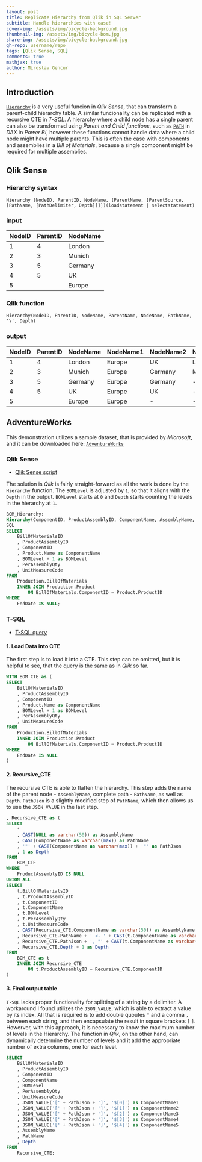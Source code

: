 ```yaml
---
layout: post
title: Replicate Hierarchy from Qlik in SQL Server
subtitle: Handle hierarchies with ease!
cover-img: /assets/img/bicycle-background.jpg
thumbnail-img: /assets/img/bicycle-bom.jpg
share-img: /assets/img/bicycle-background.jpg
gh-repo: username/repo
tags: [Qlik Sense, SQL]
comments: true
mathjax: true
author: Miroslav Gencur
---
```


## Introduction
[`Hierarchy`](https://help.qlik.com/en-US/sense/November2024/Subsystems/Hub/Content/Sense_Hub/Scripting/ScriptPrefixes/Hierarchy.htm) is a very useful funcion in *Qlik Sense*, that can transform a parent-child hierarchy table. A similar funcionality can be replicated with a recursive CTE in *T-SQL*. A hierarchy where a child node has a single parent can also be transformed using *Parent and Child functions*, such as [`PATH`](https://learn.microsoft.com/en-us/dax/understanding-functions-for-parent-child-hierarchies-in-dax) in *DAX* in *Power BI*, however these functions cannot handle data where a child node might have multiple parents. This is often the case with components and assemblies in a *Bill of Materials*, because a single component might be required for multiple assemblies.

## Qlik Sense
### Hierarchy syntax
```text
Hierarchy (NodeID, ParentID, NodeName, [ParentName, [ParentSource, [PathName, [PathDelimiter, Depth]]]])(loadstatement | selectstatement) 
```

### input

| NodeID | ParentID | NodeName |
| :--- |:--- |:--- |
| 1 | 4 | London |
| 2 |	3 | Munich |
| 3 |	5 | Germany |
| 4 |	5 | UK |
| 5 |	| Europe |

### Qlik function
```text
Hierarchy(NodeID, ParentID, NodeName, ParentName, NodeName, PathName, '\', Depth)
```

### output

| NodeID | ParentID | NodeName | NodeName1 | NodeName2 | NodeName3 | ParentName | PathName | Depth |
| :--- |:--- |:--- |:--- |:--- |:--- |:--- |:--- |:--- |
| 1 |	4 | London | Europe | UK | London | UK | Europe\UK\London | 3 |
| 2 | 3 | Munich | Europe | Germany | Munich | Germany | Europe\Germany\Munich | 3 |
| 3 | 5 | Germany | Europe | Germany | - | Europe | Europe\Germany | 2 |
| 4 | 5 | UK | Europe | UK | - | Europe | Europe\UK | 2 |
| 5 |	  | Europe | Europe | - | - | - | Europe | 1 |

## AdventureWorks
This demonstration utilizes a sample dataset, that is provided by *Microsoft*, and it can be downloaded here: [`AdventureWorks`](https://learn.microsoft.com/en-us/sql/samples/adventureworks-install-configure?view=sql-server-ver16&tabs=ssms)
   

### Qlik Sense
- [Qlik Sense script](https://github.com/g-miroslav/Hierarchy/blob/ebfbc40063a39eb49998e64e123bdc443adbdcf6/Qlik_Sense_script.txt)

The solution is *Qlik* is fairly straight-forward as all the work is done by the `Hierarchy` function. The `BOMLevel` is adjusted by `1`, so that it aligns with the `Depth` in the output. `BOMLevel` starts at `0` and `Depth` starts counting the levels in the hierarchy at `1`.
```sql
BOM_Hierarchy:
Hierarchy(ComponentID, ProductAssemblyID, ComponentName, AssemblyName, ComponentName, PathName, ' <- ', Depth)
SQL
SELECT
    BillOfMaterialsID
    , ProductAssemblyID
    , ComponentID
    , Product.Name as ComponentName
    , BOMLevel + 1 as BOMLevel
    , PerAssemblyQty
    , UnitMeasureCode
FROM
    Production.BillOfMaterials
    INNER JOIN Production.Product
        ON BillOfMaterials.ComponentID = Product.ProductID
WHERE
    EndDate IS NULL;
```

### T-SQL
- [T-SQL query](https://github.com/g-miroslav/Hierarchy/blob/ebfbc40063a39eb49998e64e123bdc443adbdcf6/BOM_Hierarchy.sql)

#### 1. Load Data into CTE
The first step is to load it into a CTE. This step can be omitted, but it is helpful to see, that the query is the same as in *Qlik* so far.
```sql
WITH BOM_CTE as (
SELECT
    BillOfMaterialsID
    , ProductAssemblyID
    , ComponentID
    , Product.Name as ComponentName
    , BOMLevel + 1 as BOMLevel
    , PerAssemblyQty
    , UnitMeasureCode
FROM
    Production.BillOfMaterials
    INNER JOIN Production.Product
        ON BillOfMaterials.ComponentID = Product.ProductID
WHERE
    EndDate IS NULL
)
```
#### 2. Recursive_CTE
The recursive CTE is able to flatten the hierarchy. This step adds the name of the parent node - `AssemblyName`, complete path - `PathName`, as well as `Depth`. `PathJson` is a slightly modified step of `PathName`, which then allows us to use the `JSON_VALUE` in the last step.
```sql
, Recursive_CTE as (
SELECT
    *
    , CAST(NULL as varchar(50)) as AssemblyName
    , CAST(ComponentName as varchar(max)) as PathName
    , '"' + CAST(ComponentName as varchar(max)) + '"' as PathJson
    , 1 as Depth
FROM
    BOM_CTE
WHERE
    ProductAssemblyID IS NULL
UNION ALL
SELECT
    t.BillOfMaterialsID
    , t.ProductAssemblyID
    , t.ComponentID
    , t.ComponentName
    , t.BOMLevel
    , t.PerAssemblyQty
    , t.UnitMeasureCode
    , CAST(Recursive_CTE.ComponentName as varchar(50)) as AssemblyName
    , Recursive_CTE.PathName + ' <- ' + CAST(t.ComponentName as varchar(max)) as PathName
    , Recursive_CTE.PathJson + ', "' + CAST(t.ComponentName as varchar(max)) + '"' as PathJson
    , Recursive_CTE.Depth + 1 as Depth
FROM
    BOM_CTE as t
    INNER JOIN Recursive_CTE
        ON t.ProductAssemblyID = Recursive_CTE.ComponentID
)
```
#### 3. Final output table
`T-SQL` lacks proper functionality for splitting of a string by a delimiter. A workaround I found utilizes the `JSON_VALUE`, which is able to extract a value by its index. All that is required is to add double quoutes `"` and a comma `,` between each string, and then encapsulate the result in square brackets `[` `]`. Howerver, with this approach, it is necessary to know the maximum number of levels in the Hierarchy. The function in *Qlik*, on the other hand, can dynamically determine the number of levels and it add the appropriate number of extra columns, one for each level.
```sql
SELECT 
    BillOfMaterialsID
    , ProductAssemblyID
    , ComponentID
    , ComponentName
    , BOMLevel
    , PerAssemblyQty
    , UnitMeasureCode
    , JSON_VALUE('[' + PathJson + ']', '$[0]') as ComponentName1
    , JSON_VALUE('[' + PathJson + ']', '$[1]') as ComponentName2
    , JSON_VALUE('[' + PathJson + ']', '$[2]') as ComponentName3
    , JSON_VALUE('[' + PathJson + ']', '$[3]') as ComponentName4
    , JSON_VALUE('[' + PathJson + ']', '$[4]') as ComponentName5
    , AssemblyName
    , PathName
    , Depth
FROM
    Recursive_CTE;
```
